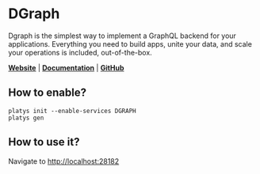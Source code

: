 # DGraph

Dgraph is the simplest way to implement a GraphQL backend for your applications. Everything you need to build apps, unite your data, and scale your operations is included, out-of-the-box.  

**[Website](https://dgraph.io/)** | **[Documentation](https://dgraph.io/docs)** | **[GitHub](https://github.com/dgraph-io/dgraph)**

## How to enable?

```
platys init --enable-services DGRAPH
platys gen
```

## How to use it?

Navigate to <http://localhost:28182>